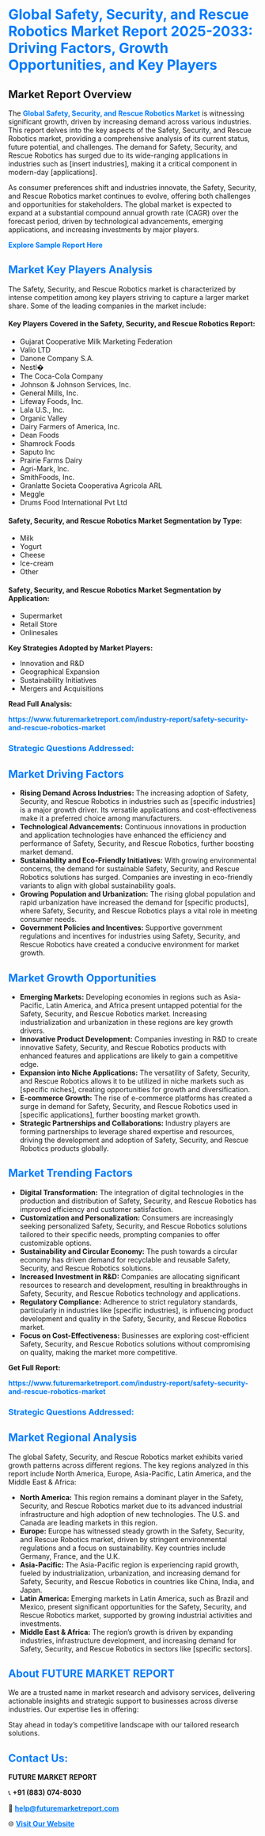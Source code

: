<h1 style="color: #007BFF;">Global Safety, Security, and Rescue Robotics Market Report 2025-2033: Driving Factors, Growth Opportunities, and Key Players</h1>

<section id="overview">
<h2>Market Report Overview</h2>
<p>The <a href="https://www.futuremarketreport.com/industry-report/safety-security-and-rescue-robotics-market" style="color: #007BFF; text-decoration: none;"><strong>Global Safety, Security, and Rescue Robotics Market</strong></a> is witnessing significant growth, driven by increasing demand across various industries. This report delves into the key aspects of the Safety, Security, and Rescue Robotics market, providing a comprehensive analysis of its current status, future potential, and challenges. The demand for Safety, Security, and Rescue Robotics has surged due to its wide-ranging applications in industries such as [insert industries], making it a critical component in modern-day [applications].</p>
<p>As consumer preferences shift and industries innovate, the Safety, Security, and Rescue Robotics market continues to evolve, offering both challenges and opportunities for stakeholders. The global market is expected to expand at a substantial compound annual growth rate (CAGR) over the forecast period, driven by technological advancements, emerging applications, and increasing investments by major players.</p>
</section>

<section id="overview">
<p><a href="https://www.futuremarketreport.com/request-sample/reportId=36680" style="color: #007BFF; text-decoration: none;"><strong>Explore Sample Report Here</strong></a></p>
</section>

<section id="key-players">
<h2 style="color: #007BFF;">Market Key Players Analysis</h2>
<p>The Safety, Security, and Rescue Robotics market is characterized by intense competition among key players striving to capture a larger market share. Some of the leading companies in the market include:</p>
<h4>Key Players Covered in the Safety, Security, and Rescue Robotics Report:</h4>
<ul><li>Gujarat Cooperative Milk Marketing Federation</li><li>Valio LTD</li><li>Danone Company S.A.</li><li>Nestl�</li><li>The Coca-Cola Company</li><li>Johnson &amp; Johnson Services, Inc.</li><li>General Mills, Inc.</li><li>Lifeway Foods, Inc.</li><li>Lala U.S., Inc.</li><li>Organic Valley</li><li>Dairy Farmers of America, Inc.</li><li>Dean Foods</li><li>Shamrock Foods</li><li>Saputo Inc</li><li>Prairie Farms Dairy</li><li>Agri-Mark, Inc.</li><li>SmithFoods, Inc.</li><li>Granlatte Societa Cooperativa Agricola ARL</li><li>Meggle</li><li>Drums Food International Pvt Ltd</li></ul>
<h4>Safety, Security, and Rescue Robotics Market Segmentation by Type:</h4>
<ul><li>Milk</li><li>Yogurt</li><li>Cheese</li><li>Ice-cream</li><li>Other</li></ul>

<h4>Safety, Security, and Rescue Robotics Market Segmentation by Application:</h4>
<ul><li>Supermarket</li><li>Retail Store</li><li>Onlinesales</li></ul>
<p><strong>Key Strategies Adopted by Market Players:</strong></p>
<ul>
<li>Innovation and R&D</li>
<li>Geographical Expansion</li>
<li>Sustainability Initiatives</li>
<li>Mergers and Acquisitions</li>
</ul>
</section>

<section>
<p><strong>Read Full Analysis: </strong></p><a href="https://www.futuremarketreport.com/industry-report/safety-security-and-rescue-robotics-market" style="color: #007BFF; text-decoration: none;"><strong>https://www.futuremarketreport.com/industry-report/safety-security-and-rescue-robotics-market</strong></a>
<h3 style="color: #007BFF;">Strategic Questions Addressed:</h3>
</section>

<section id="driving-factors">
<h2 style="color: #007BFF;">Market Driving Factors</h2>
<ul>
<li><strong>Rising Demand Across Industries:</strong> The increasing adoption of Safety, Security, and Rescue Robotics in industries such as [specific industries] is a major growth driver. Its versatile applications and cost-effectiveness make it a preferred choice among manufacturers.</li>
<li><strong>Technological Advancements:</strong> Continuous innovations in production and application technologies have enhanced the efficiency and performance of Safety, Security, and Rescue Robotics, further boosting market demand.</li>
<li><strong>Sustainability and Eco-Friendly Initiatives:</strong> With growing environmental concerns, the demand for sustainable Safety, Security, and Rescue Robotics solutions has surged. Companies are investing in eco-friendly variants to align with global sustainability goals.</li>
<li><strong>Growing Population and Urbanization:</strong> The rising global population and rapid urbanization have increased the demand for [specific products], where Safety, Security, and Rescue Robotics plays a vital role in meeting consumer needs.</li>
<li><strong>Government Policies and Incentives:</strong> Supportive government regulations and incentives for industries using Safety, Security, and Rescue Robotics have created a conducive environment for market growth.</li>
</ul>
</section>

<section id="growth-opportunities">
<h2 style="color: #007BFF;">Market Growth Opportunities</h2>
<ul>
<li><strong>Emerging Markets:</strong> Developing economies in regions such as Asia-Pacific, Latin America, and Africa present untapped potential for the Safety, Security, and Rescue Robotics market. Increasing industrialization and urbanization in these regions are key growth drivers.</li>
<li><strong>Innovative Product Development:</strong> Companies investing in R&D to create innovative Safety, Security, and Rescue Robotics products with enhanced features and applications are likely to gain a competitive edge.</li>
<li><strong>Expansion into Niche Applications:</strong> The versatility of Safety, Security, and Rescue Robotics allows it to be utilized in niche markets such as [specific niches], creating opportunities for growth and diversification.</li>
<li><strong>E-commerce Growth:</strong> The rise of e-commerce platforms has created a surge in demand for Safety, Security, and Rescue Robotics used in [specific applications], further boosting market growth.</li>
<li><strong>Strategic Partnerships and Collaborations:</strong> Industry players are forming partnerships to leverage shared expertise and resources, driving the development and adoption of Safety, Security, and Rescue Robotics products globally.</li>
</ul>
</section>

<section id="trending-factors">
<h2 style="color: #007BFF;">Market Trending Factors</h2>
<ul>
<li><strong>Digital Transformation:</strong> The integration of digital technologies in the production and distribution of Safety, Security, and Rescue Robotics has improved efficiency and customer satisfaction.</li>
<li><strong>Customization and Personalization:</strong> Consumers are increasingly seeking personalized Safety, Security, and Rescue Robotics solutions tailored to their specific needs, prompting companies to offer customizable options.</li>
<li><strong>Sustainability and Circular Economy:</strong> The push towards a circular economy has driven demand for recyclable and reusable Safety, Security, and Rescue Robotics solutions.</li>
<li><strong>Increased Investment in R&D:</strong> Companies are allocating significant resources to research and development, resulting in breakthroughs in Safety, Security, and Rescue Robotics technology and applications.</li>
<li><strong>Regulatory Compliance:</strong> Adherence to strict regulatory standards, particularly in industries like [specific industries], is influencing product development and quality in the Safety, Security, and Rescue Robotics market.</li>
<li><strong>Focus on Cost-Effectiveness:</strong> Businesses are exploring cost-efficient Safety, Security, and Rescue Robotics solutions without compromising on quality, making the market more competitive.</li>
</ul>
</section>

<section>
<p><strong>Get Full Report: </strong></p><a href="https://www.futuremarketreport.com/industry-report/safety-security-and-rescue-robotics-market" style="color: #007BFF; text-decoration: none;"><strong>https://www.futuremarketreport.com/industry-report/safety-security-and-rescue-robotics-market</strong></a>
<h3 style="color: #007BFF;">Strategic Questions Addressed:</h3>
</section>


<section id="regional-analysis">
<h2 style="color: #007BFF;">Market Regional Analysis</h2>
<p>The global Safety, Security, and Rescue Robotics market exhibits varied growth patterns across different regions. The key regions analyzed in this report include North America, Europe, Asia-Pacific, Latin America, and the Middle East & Africa:</p>
<ul>
<li><strong>North America:</strong> This region remains a dominant player in the Safety, Security, and Rescue Robotics market due to its advanced industrial infrastructure and high adoption of new technologies. The U.S. and Canada are leading markets in this region.</li>
<li><strong>Europe:</strong> Europe has witnessed steady growth in the Safety, Security, and Rescue Robotics market, driven by stringent environmental regulations and a focus on sustainability. Key countries include Germany, France, and the U.K.</li>
<li><strong>Asia-Pacific:</strong> The Asia-Pacific region is experiencing rapid growth, fueled by industrialization, urbanization, and increasing demand for Safety, Security, and Rescue Robotics in countries like China, India, and Japan.</li>
<li><strong>Latin America:</strong> Emerging markets in Latin America, such as Brazil and Mexico, present significant opportunities for the Safety, Security, and Rescue Robotics market, supported by growing industrial activities and investments.</li>
<li><strong>Middle East & Africa:</strong> The region’s growth is driven by expanding industries, infrastructure development, and increasing demand for Safety, Security, and Rescue Robotics in sectors like [specific sectors].</li>
</ul>
</section>

<footer>
<h2 style="color: #007BFF;">About FUTURE MARKET REPORT</h2>
<p>We are a trusted name in market research and advisory services, delivering actionable insights and strategic support to businesses across diverse industries. Our expertise lies in offering:</p>

<p>Stay ahead in today’s competitive landscape with our tailored research solutions.</p>

<h2 style="color: #007BFF;">Contact Us:</h2>
<p><strong>FUTURE MARKET REPORT</strong></p>
<p>📞 <strong>+91 (883) 074-8030</strong></p>
<p>📧 <strong><a href="mailto:help@futuremarketreport.com" style="color: #007BFF;">help@futuremarketreport.com</a></strong></p>
<p>🌐 <strong><a href="https://www.futuremarketreport.com/" style="color: #007BFF;">Visit Our Website</a></strong></p>
</footer>